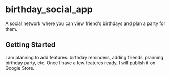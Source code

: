 # birthday_social_app

A social network where you can view friend's birthdays and plan a party for them.

## Getting Started

I am planning to add features: birthday reminders, adding friends, planning birthday party, etc. Once I have a few features ready, I will publish it on Google Store.
